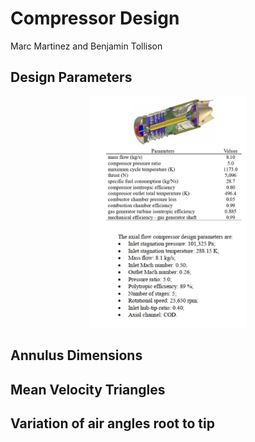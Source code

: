 # Compressor Design
Marc Martinez and Benjamin Tollison
## Design Parameters
<div style="text-align: center;">
<img src="appendix/Compressor-design-parameters.png" alt="Design Constraints" width="50%">
</div>

## Annulus Dimensions

## Mean Velocity Triangles

## Variation of air angles root to tip
